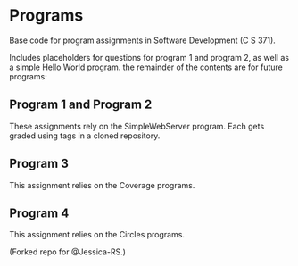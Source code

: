 # Programs
Base code for program assignments in Software Development (C S 371). 

Includes placeholders for questions for program 1 and program 2, as well as a simple Hello World program. the remainder of the contents are for future programs:

## Program 1 and Program 2
These assignments rely on the SimpleWebServer program. Each gets graded using tags in a cloned repository. 

## Program 3
This assignment relies on the Coverage programs. 

## Program 4
This assignment relies on the Circles programs.

(Forked repo for @Jessica-RS.)